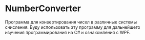 # NumberConverter
Программа для конвертирования чисел в различные системы счисления.
Буду использовать эту программу для дальнейшего изучения программирования на C# и 
ознакомления с WPF.
